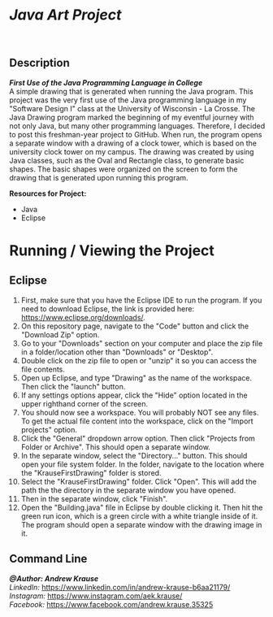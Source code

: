 # *Java Art Project*

<p>&nbsp;</p>

## Description
**_First Use of the Java Programming Language in College_** <br/>
A simple drawing that is generated when running the Java program. This project was the very first use of the Java programming language in my "Software Design I" class at the University of Wisconsin - La Crosse. The Java Drawing program marked the beginning of my eventful journey with not only Java, but many other programming languages. Therefore, I decided to post this freshman-year project to GitHub. When run, the program opens a separate window with a drawing of a clock tower, which is based on the university clock tower on my campus. The drawing was created by using Java classes, such as the Oval and Rectangle class, to generate basic shapes. The basic shapes were organized on the screen to form the drawing that is generated upon running this program.

**Resources for Project:**
- Java
- Eclipse

# Running / Viewing the Project
## Eclipse
1. First, make sure that you have the Eclipse IDE to run the program. If you need to download Eclipse, the link is provided here: https://www.eclipse.org/downloads/.
2. On this repository page, navigate to the "Code" button and click the "Download Zip" option.
3. Go to your "Downloads" section on your computer and place the zip file in a folder/location other than "Downloads" or "Desktop".
4. Double click on the zip file to open or "unzip" it so you can access the file contents.
5. Open up Eclipse, and type "Drawing" as the name of the workspace. Then click the "launch" button.
6. If any settings options appear, click the "Hide" option located in the upper righthand corner of the screen.
7. You should now see a workspace. You will probably NOT see any files. To get the actual file content into the workspace, click on the "Import projects" option.
8. Click the "General" dropdown arrow option. Then click "Projects from Folder or Archive". This should open a separate window.
9. In the separate window, select the "Directory..." button. This should open your file system folder. In the folder, navigate to the location where the "KrauseFirstDrawing" folder is stored. 
10. Select the "KrauseFirstDrawing" folder. Click "Open". This will add the path the the directory in the separate window you have opened. 
11. Then in the separate window, click "Finish".
12. Open the "Building.java" file in Eclipse by double clicking it. Then hit the green run icon, which is a green circle with a white triangle inside of it. The program should open a separate window with the drawing image in it.

## Command Line

**_@Author: Andrew Krause_** <br/>
*LinkedIn:* https://www.linkedin.com/in/andrew-krause-b6aa21179/ <br/>
*Instagram:* https://www.instagram.com/aek.krause/ <br/>
*Facebook:* https://www.facebook.com/andrew.krause.35325

